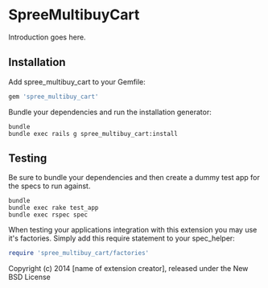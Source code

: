 SpreeMultibuyCart
=================

Introduction goes here.

Installation
------------

Add spree_multibuy_cart to your Gemfile:

```ruby
gem 'spree_multibuy_cart'
```

Bundle your dependencies and run the installation generator:

```shell
bundle
bundle exec rails g spree_multibuy_cart:install
```

Testing
-------

Be sure to bundle your dependencies and then create a dummy test app for the specs to run against.

```shell
bundle
bundle exec rake test_app
bundle exec rspec spec
```

When testing your applications integration with this extension you may use it's factories.
Simply add this require statement to your spec_helper:

```ruby
require 'spree_multibuy_cart/factories'
```

Copyright (c) 2014 [name of extension creator], released under the New BSD License
